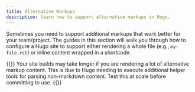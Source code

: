 ```yaml
---
title: Alternative Markups
description: learn how to support alternative markups in Hugo.
---
```


Sometimes you need to support additional markups that work better for your team/project. The guides in this section will walk you through how to configure a Hugo site to support either rendering a whole file (e.g., `my-file.rst`) or inline content wrapped in a shortcode.

{{<notice warning>}}
Your site builds may take longer if you are rendering a lot of alternative markup content. This is due to Hugo needing to execute additional helper tools for parsing non-markdown content. Test this at scale before committing to use. 
{{</notice>}}